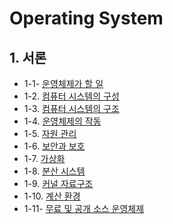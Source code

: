 # Operating System

## 1. 서론

- 1-1- [운영체제가 할 일](https://github.com/gimhanul/TIL/blob/main/OperatingSystem/%EC%84%9C%EB%A1%A0/%ED%95%A0%EC%9D%BC.md)
- 1-2. [컴퓨터 시스템의 구성](https://github.com/gimhanul/TIL/blob/main/OperatingSystem/%EC%84%9C%EB%A1%A0/%EC%BB%B4%ED%93%A8%ED%84%B0%EC%8B%9C%EC%8A%A4%ED%85%9C%EC%9D%98%EA%B5%AC%EC%84%B1.md)
- 1-3. [컴퓨터 시스템의 구조]()
- 1-4. [운영체제의 작동]()
- 1-5. [자원 관리]()
- 1-6. [보안과 보호]()
- 1-7. [가상화]()
- 1-8. [분산 시스템]()
- 1-9. [커널 자료구조]()
- 1-10. [계산 환경]()
- 1-11- [무료 및 공개 소스 운영체제]()
